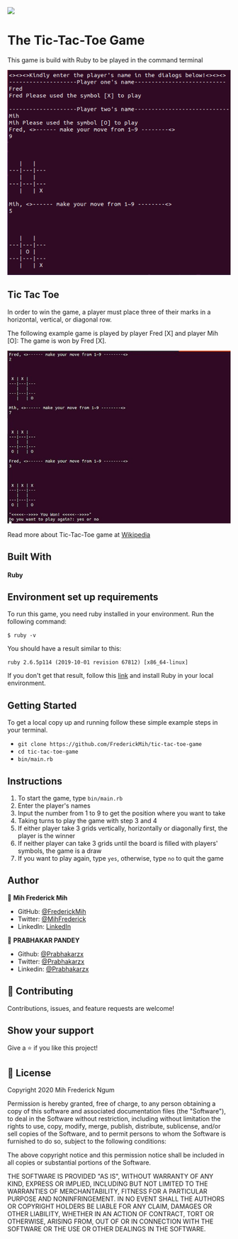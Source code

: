 ![](https://img.shields.io/badge/Microverse-blueviolet)

# The Tic-Tac-Toe Game

This game is build with Ruby to be played in the command terminal

![Screenshot](./assets/tic-tac-toe-screenshot.png)

## Tic Tac Toe

In order to win the game, a player must place three of their marks in a horizontal, vertical, or diagonal row.

The following example game is played by player Fred [X] and player Mih [O]:
The game is won by Fred [X].

![tic-tac-toe](/assets/Fred-won.jpg)

Read more about Tic-Tac-Toe game at [Wikipedia](https://en.wikipedia.org/wiki/Tic-tac-toe)

## Built With
#### Ruby

## Environment set up requirements

To run this game, you need ruby installed in your environment.
Run the following command:

```
$ ruby -v
```

You should have a result similar to this:

```
ruby 2.6.5p114 (2019-10-01 revision 67812) [x86_64-linux]
```

If you don't get that result, follow this [link](https://www.ruby-lang.org/en/documentation/installation/) and install Ruby in your local environment.

## Getting Started

To get a local copy up and running follow these simple example steps in your terminal.

- `git clone https://github.com/FrederickMih/tic-tac-toe-game`
- `cd tic-tac-toe-game`
- `bin/main.rb`

## Instructions

1. To start the game, type `bin/main.rb`
2. Enter the player's names
3. Input the number from 1 to 9 to get the position where you want to take
4. Taking turns to play the game with step 3 and 4
5. If either player take 3 grids vertically, horizontally or diagonally first, the player is the winner
6. If neither player can take 3 grids until the board is filled with players' symbols, the game is a draw
7. If you want to play again, type `yes`, otherwise, type `no` to quit the game


## Author

👤 **Mih Frederick Mih**

- GitHub: [@FrederickMih](https://github.com/FrederickMih)
- Twitter: [@MihFrederick](https://twitter.com/MihFrederick)
- LinkedIn: [LinkedIn](https://www.linkedin.com/in/fred-mih-495bb31a2/)

👤 **PRABHAKAR PANDEY**

- Github: [@Prabhakarzx](https://github.com/Prabhakarzx)
- Twitter: [@Prabhakarzx](https://twitter.com/prabhakarzx)
- Linkedin: [@Prabhakarzx](https://www.linkedin.com/in/prabhakarzx/)

## 🤝 Contributing

Contributions, issues, and feature requests are welcome!

## Show your support

Give a ⭐️ if you like this project!

## 📝 License

Copyright 2020 Mih Frederick Ngum

Permission is hereby granted, free of charge, to any person obtaining a copy of this software and associated documentation files (the "Software"), to deal in the Software without restriction, including without limitation the rights to use, copy, modify, merge, publish, distribute, sublicense, and/or sell copies of the Software, and to permit persons to whom the Software is furnished to do so, subject to the following conditions:

The above copyright notice and this permission notice shall be included in all copies or substantial portions of the Software.

THE SOFTWARE IS PROVIDED "AS IS", WITHOUT WARRANTY OF ANY KIND, EXPRESS OR IMPLIED, INCLUDING BUT NOT LIMITED TO THE WARRANTIES OF MERCHANTABILITY, FITNESS FOR A PARTICULAR PURPOSE AND NONINFRINGEMENT. IN NO EVENT SHALL THE AUTHORS OR COPYRIGHT HOLDERS BE LIABLE FOR ANY CLAIM, DAMAGES OR OTHER LIABILITY, WHETHER IN AN ACTION OF CONTRACT, TORT OR OTHERWISE, ARISING FROM, OUT OF OR IN CONNECTION WITH THE SOFTWARE OR THE USE OR OTHER DEALINGS IN THE SOFTWARE.